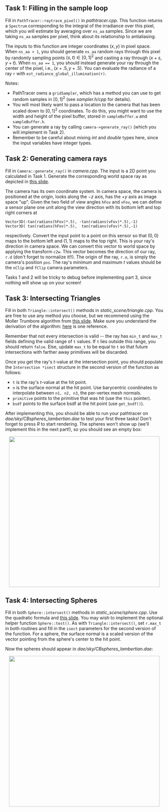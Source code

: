 ## Task 1: Filling in the sample loop

Fill in `PathTracer::raytrace_pixel()` in *pathtracer.cpp*. This function returns a `Spectrum` corresponding to the integral of the irradiance over this pixel, which you will estimate by averaging over `ns_aa` samples. Since we are taking `ns_aa` samples per pixel, think about its relationship to antialiasing.

The inputs to this function are integer coordinates $(x,y)$ in pixel space. When `ns_aa > 1`, you should generate `ns_aa` random rays through this pixel by randomly sampling points $(s,t) \in [0,1]^2$ and casting a ray through $(x + s, y + t)$. When `ns_aa == 1`, you should instead generate your ray through the center of the pixel, i.e., $(x+.5,y+.5)$. You can evaluate the radiance of a ray `r` with `est_radiance_global_illumination(r)`.




Notes:
* PathTracer owns a `gridSampler`, which has a method  you can use to get random samples in $[0,1]^2$ (see *sampler.h/cpp* for details).
* You will most likely want to pass a location to the camera that has been scaled down to $[0,1]^2$ coordinates. To do this, you might want to use the width and height of the pixel buffer, stored in `sampleBuffer.w` and `sampleBuffer.h`.
* You can generate a ray by calling  `camera->generate_ray()` (which you will implement in Task 2).
* Remember to be careful about mixing *int* and *double* types here, since the input variables have integer types.

## Task 2: Generating camera rays

Fill in `Camera::generate_ray()` in *camera.cpp*. The input is a 2D point you calculated in Task 1. Generate the corresponding world space ray as depicted in [this slide](https://cs184.eecs.berkeley.edu/sp19/lecture/9-5/raytracing). 

The camera has its own coordinate system. In camera space, the camera is positioned at the origin, looks along the $-z$ axis, has the $+y$ axis as image space "up". Given the two field of view angles `hFov` and `vFov`, we can define a sensor plane one unit along the view direction with its bottom left and top right corners at 
    
    Vector3D(-tan(radians(hFov)*.5), -tan(radians(vFov)*.5),-1)
    Vector3D( tan(radians(hFov)*.5),  tan(radians(vFov)*.5),-1)

respectively. Convert the input point to a point on this sensor so that $(0,0)$ maps to the bottom left and $(1,1)$ maps to the top right. This is your ray's direction in camera space. We can convert this vector to world space by applying the transform `c2w`. This vector becomes the direction of our ray, `r.d` (don't forget to normalize it!!). The origin of the ray, `r.o`, is simply the camera's position `pos`. The ray's minimum and maximum $t$ values should be the `nClip` and `fClip` camera parameters. 

Tasks 1 and 2 will be tricky to debug before implementing part 3, since nothing will show up on your screen!

## Task 3: Intersecting Triangles

Fill in both `Triangle::intersect()` methods in *static_scene/triangle.cpp*. You are free to use any method you choose, but we recommend using the Moller Trumbore algorithm from [this slide](https://cs184.eecs.berkeley.edu/sp19/lecture/9-22/raytracing). Make sure you understand the derivation of the algorithm: [here](http://www.scratchapixel.com/lessons/3d-basic-rendering/ray-tracing-rendering-a-triangle/moller-trumbore-ray-triangle-intersection) is one reference.

Remember that not every intersection is valid -- the ray has `min_t` and `max_t` fields defining the valid range of `t` values. If `t` lies outside this range, you should return `false`. Else, update `max_t` to be equal to `t` so that future intersections with farther away primitives will be discarded.

Once you get the ray's $t$-value at the intersection point, you should populate the `Intersection *isect` structure in the second version of the function as follows:

* `t` is the ray's $t$-value at the hit point.
* `n` is the surface normal at the hit point. Use barycentric coordinates to interpolate between `n1, n2, n3`, the per-vertex mesh normals.
* `primitive` points to the primitive that was hit (use the `this` pointer).
* `bsdf` points to the surface bsdf at the hit point (use `get_bsdf()`).

After implementing this, you should be able to run your pathtracer on *dae/sky/CBspheres_lambertian.dae* to test your first three tasks! Don't forget to press *R* to start rendering. The spheres won't show up (we'll implement this in the next part!), so you should see an empty box:

<center>
<img src="https://i.imgur.com/IU96zao.png" width="480px" />
</center>

## Task 4: Intersecting Spheres

Fill in both `Sphere::intersect()` methods in *static_scene/sphere.cpp*. Use the quadratic formula and [this slide](https://cs184.eecs.berkeley.edu/sp19/lecture/9-23/raytracing). You may wish to implement the optional helper function `Sphere::test()`. As with `Triangle::intersect()`, set `r.max_t` in both routines and fill in the `isect` parameters for the second version of the function. For a sphere, the surface normal is a scaled version of the vector pointing from the sphere's center to the hit point.

Now the spheres should appear in *dae/sky/CBspheres_lambertian.dae*:

<center>
<img src="https://i.imgur.com/U0tj5MV.png" width="480px" />
</center>
